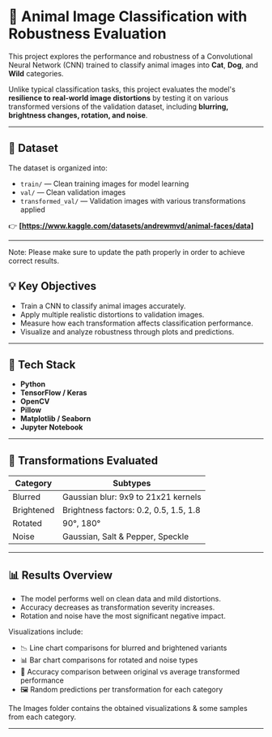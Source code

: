 # 🐾 Animal Image Classification with Robustness Evaluation

This project explores the performance and robustness of a Convolutional Neural Network (CNN) trained to classify animal images into **Cat**, **Dog**, and **Wild** categories.

Unlike typical classification tasks, this project evaluates the model's **resilience to real-world image distortions** by testing it on various transformed versions of the validation dataset, including **blurring, brightness changes, rotation, and noise**.

---

## 📂 Dataset

The dataset is organized into:
- `train/` — Clean training images for model learning
- `val/` — Clean validation images
- `transformed_val/` — Validation images with various transformations applied

👉 **[https://www.kaggle.com/datasets/andrewmvd/animal-faces/data]**

---

Note: Please make sure to update the path properly in order to achieve correct results.

## 💡 Key Objectives

- Train a CNN to classify animal images accurately.
- Apply multiple realistic distortions to validation images.
- Measure how each transformation affects classification performance.
- Visualize and analyze robustness through plots and predictions.

---

## 🔧 Tech Stack

- **Python**
- **TensorFlow / Keras**
- **OpenCV**
- **Pillow**
- **Matplotlib / Seaborn**
- **Jupyter Notebook**

---

## 🧪 Transformations Evaluated

| Category     | Subtypes                                  |
|--------------|-----------------------------------------  |
| Blurred       | Gaussian blur: 9x9 to 21x21 kernels      |
| Brightened    | Brightness factors: 0.2, 0.5, 1.5, 1.8   |
| Rotated       | 90°, 180°                                |
| Noise         | Gaussian, Salt & Pepper, Speckle         |

---

## 📊 Results Overview

- The model performs well on clean data and mild distortions.
- Accuracy decreases as transformation severity increases.
- Rotation and noise have the most significant negative impact.

Visualizations include:
- 📉 Line chart comparisons for blurred and brightened variants
- 📊 Bar chart comparisons for rotated and noise types
- 🎯 Accuracy comparison between original vs average transformed performance
- 🖼️ Random predictions per transformation for each category

The Images folder contains the obtained visualizations & some samples from each category.

---



